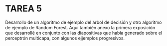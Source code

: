 # TAREA 5
Desarrollo de un algoritmo de ejemplo del árbol de decisión y otro algoritmo de ejemplo de Random Forest. Aquí también anexo la primera exposición que desarrollé en conjunto con las diapositivas que había generado sobre el perceptrón multicapa, con algunos ejjemplos progresivos.
